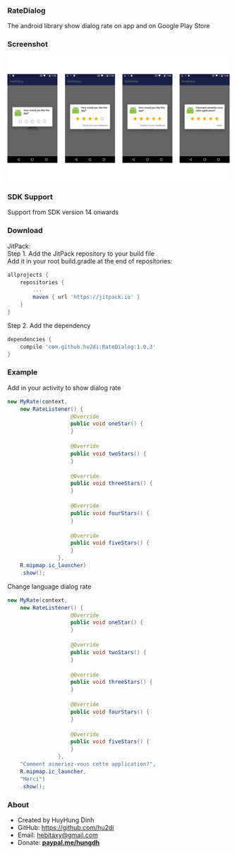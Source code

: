 ### RateDialog
The android library show dialog rate on app and on Google Play Store

### Screenshot
<img src="https://raw.githubusercontent.com/hu2di/RateDialog/master/screenshot.png">

### SDK Support
Support from SDK version 14 onwards

### Download
JitPack:<br>
Step 1. Add the JitPack repository to your build file<br>
Add it in your root build.gradle at the end of repositories:
```groovy
allprojects {
	repositories {
		...
		maven { url 'https://jitpack.io' }
	}
}
```
Step 2. Add the dependency
```groovy
dependencies {
    compile 'com.github.hu2di:RateDialog:1.0.3'
}
```

### Example
Add in your activity to show dialog rate
```java
new MyRate(context, 
	new RateListener() {
                    @Override
                    public void oneStar() {                        
                    }

                    @Override
                    public void twoStars() {                        
                    }

                    @Override
                    public void threeStars() {                        
                    }

                    @Override
                    public void fourStars() {                        
                    }

                    @Override
                    public void fiveStars() {                        
                    }
                },
	R.mipmap.ic_launcher)
    .show();
```
Change language dialog rate
```java
new MyRate(context, 
	new RateListener() {
                    @Override
                    public void oneStar() {                       
                    }

                    @Override
                    public void twoStars() {                      
                    }

                    @Override
                    public void threeStars() {                        
                    }

                    @Override
                    public void fourStars() {                        
                    }

                    @Override
                    public void fiveStars() {                    
                    }
                },
	"Comment aimeriez-vous cette application?", 
	R.mipmap.ic_launcher, 
	"Merci")
    .show();
```

### About
- Created by HuyHung Dinh
- GitHub: https://github.com/hu2di
- Email: hebitaxy@gmail.com
- Donate: [**paypal.me/hungdh**](https://www.paypal.me/hungdh)

